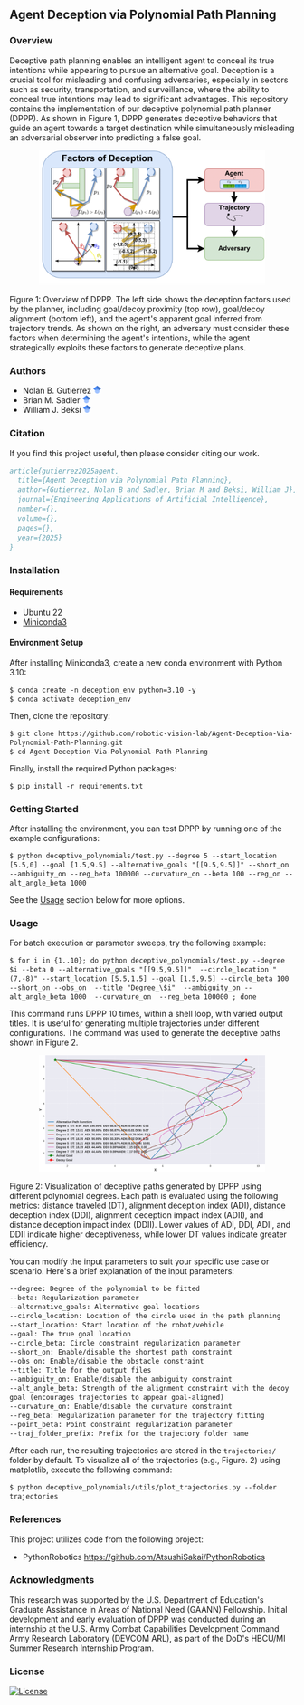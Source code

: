 ## Agent Deception via Polynomial Path Planning
 
### Overview
Deceptive path planning enables an intelligent agent to conceal its true
intentions while appearing to pursue an alternative goal. Deception is a
crucial tool for misleading and confusing adversaries, especially in sectors
such as security, transportation, and surveillance, where the ability to
conceal true intentions may lead to significant advantages.  This repository
contains the implementation of our deceptive polynomial path planner (DPPP). As
shown in Figure 1, DPPP generates deceptive behaviors that guide an agent
towards a target destination while simultaneously misleading an adversarial
observer into predicting a false goal. 

<p align="center">
<img src="docs/overview_figure/overview_deception.png" alt="overview_deception" width="400"/>
</p>
Figure 1: Overview of DPPP. The left side shows the deception factors used by
the planner, including goal/decoy proximity (top row), goal/decoy alignment
(bottom left), and the agent's apparent goal inferred from trajectory trends.
As shown on the right, an adversary must consider these factors when
determining the agent's intentions, while the agent strategically exploits
these factors to generate deceptive plans.

### Authors

- Nolan B. Gutierrez [<img src="./docs/google_scholar_logo/google_scholar_logo.svg" width=14px>](https://scholar.google.com/citations?user=2KSNiPQAAAAJ&hl=en)
- Brian M. Sadler [<img src="./docs/google_scholar_logo/google_scholar_logo.svg" width=14px>](https://scholar.google.com/citations?user=s9eCQn4AAAAJ&hl=en)
- William J. Beksi [<img src="./docs/google_scholar_logo/google_scholar_logo.svg" width=14px>](https://scholar.google.com/citations?user=lU2Z7MMAAAAJ&hl=en)

### Citation

If you find this project useful, then please consider citing our work.

```bibtex
article{gutierrez2025agent,
  title={Agent Deception via Polynomial Path Planning},
  author={Gutierrez, Nolan B and Sadler, Brian M and Beksi, William J},
  journal={Engineering Applications of Artificial Intelligence},
  number={},
  volume={},
  pages={},
  year={2025}
}
```

### Installation

#### Requirements

- Ubuntu 22
- [Miniconda3](https://www.anaconda.com/docs/getting-started/miniconda/install#quickstart-install-instructions)

#### Environment Setup
After installing Miniconda3, create a new conda environment with Python 3.10:

    $ conda create -n deception_env python=3.10 -y
    $ conda activate deception_env

Then, clone the repository:

    $ git clone https://github.com/robotic-vision-lab/Agent-Deception-Via-Polynomial-Path-Planning.git
    $ cd Agent-Deception-Via-Polynomial-Path-Planning

Finally, install the required Python packages:

    $ pip install -r requirements.txt

### Getting Started 
After installing the environment, you can test DPPP by running one of the
example configurations:

    $ python deceptive_polynomials/test.py --degree 5 --start_location [5.5,0] --goal [1.5,9.5] --alternative_goals "[[9.5,9.5]]" --short_on --ambiguity_on --reg_beta 100000 --curvature_on --beta 100 --reg_on --alt_angle_beta 1000

See the  [Usage](#usage) section below for more options.

### Usage
For batch execution or parameter sweeps, try the following example:

    $ for i in {1..10}; do python deceptive_polynomials/test.py --degree $i --beta 0 --alternative_goals "[[9.5,9.5]]"  --circle_location "(7,-8)" --start_location [5.5,1.5] --goal [1.5,9.5] --circle_beta 100   --short_on --obs_on  --title "Degree_\$i"  --ambiguity_on --alt_angle_beta 1000  --curvature_on  --reg_beta 100000 ; done

This command runs DPPP 10 times, within a shell loop, with varied output
titles. It is useful for generating multiple trajectories under different
configurations. The command was used to generate the deceptive paths shown in
Figure 2.  

<p align="center">
<img src="docs/example_images/trajectories.png" alt="model_architecture" width="400"/>
</p>
Figure 2: Visualization of deceptive paths generated by DPPP using different
polynomial degrees. Each path is evaluated using the following metrics:
distance traveled (DT), alignment deception index (ADI), distance deception
index (DDI), alignment deception impact index (ADII), and distance deception
impact index (DDII). Lower values of ADI, DDI, ADII, and DDII indicate higher
deceptiveness, while lower DT values indicate greater efficiency.

You can modify the input parameters to suit your specific use case or scenario.
Here's a brief explanation of the input parameters:

```
--degree: Degree of the polynomial to be fitted
--beta: Regularization parameter
--alternative_goals: Alternative goal locations
--circle_location: Location of the circle used in the path planning
--start_location: Start location of the robot/vehicle
--goal: The true goal location
--circle_beta: Circle constraint regularization parameter
--short_on: Enable/disable the shortest path constraint
--obs_on: Enable/disable the obstacle constraint
--title: Title for the output files
--ambiguity_on: Enable/disable the ambiguity constraint
--alt_angle_beta: Strength of the alignment constraint with the decoy goal (encourages trajectories to appear goal-aligned)
--curvature_on: Enable/disable the curvature constraint
--reg_beta: Regularization parameter for the trajectory fitting
--point_beta: Point constraint regularization parameter
--traj_folder_prefix: Prefix for the trajectory folder name
```

After each run, the resulting trajectories are stored in the `trajectories/`
folder by default. To visualize all of the trajectories (e.g., Figure. 2) using
matplotlib, execute the following command:

    $ python deceptive_polynomials/utils/plot_trajectories.py --folder trajectories

### References

This project utilizes code from the following project:  

* PythonRobotics    https://github.com/AtsushiSakai/PythonRobotics

### Acknowledgments

This research was supported by the U.S. Department of Education's Graduate
Assistance in Areas of National Need (GAANN) Fellowship. Initial development
and early evaluation of DPPP was conducted during an internship at the U.S.
Army Combat Capabilities Development Command Army Research Laboratory (DEVCOM
ARL), as part of the DoD's HBCU/MI Summer Research Internship Program. 

### License

[![License](https://img.shields.io/badge/License-MIT-yellow.svg)](LICENSE)
